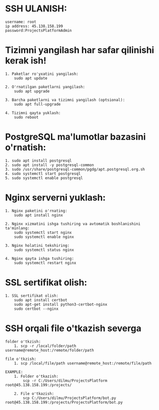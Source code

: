 # SSH ULANISH:
    username: root
    ip address: 45.138.158.199
    password:ProjectsPlatformAdmin

# Tizimni yangilash har safar qilinishi kerak ish!
    1. Paketlar ro'yxatini yangilash:
        sudo apt update

    2. O'rnatilgan paketlarni yangilash:
        sudo apt upgrade
    
    3. Barcha paketlarni va tizimni yangilash (optsional):
        sudo apt full-upgrade
    
    4. Tizimni qayta yuklash:
        sudo reboot

# PostgreSQL ma'lumotlar bazasini o'rnatish:
    1. sudo apt install postgresql
    2. sudo apt install -y postgresql-common
    3. sudo /usr/share/postgresql-common/pgdg/apt.postgresql.org.sh
    4. sudo systemctl start postgresql
    5. sudo systemctl enable postgresql


# Nginx serverni yuklash:
    1. Nginx paketini o'rnating:
        sudo apt install nginx

    2. Nginx xizmatini ishga tushiring va avtomatik boshlanishini ta'minlang:
        sudo systemctl start nginx
        sudo systemctl enable nginx
    
    3. Nginx holatini tekshiring:
        sudo systemctl status nginx
    
    4. Nginx qayta ishga tushiring:
        sudo systemctl restart nginx

# SSL sertifikat olish:
    1. SSL sertifikat olish:
        sudo apt install certbot
        sudo apt-get install python3-certbot-nginx
        sudo certbot --nginx



<!-- SSH ORQALI FILELAR VVA FOLDER O'TKAZISH -->

# SSH orqali file o'tkazish severga
    folder o'tkzish:
        1. scp -r /local/folder/path username@remote_host:/remote/folder/path
    
    file o'tkzish:
        1. scp /local/file/path username@remote_host:/remote/file/path
    
    EXAMPLE:
        1. Folder o'tkazish:
            scp -r C:/Users/dilmu/ProjectsPlatform root@45.138.158.199:/projects/

        2. File o'tkazish:
            scp C:/Users/dilmu/ProjectsPlatform/bot.py root@45.138.158.199:/projects/ProjectsPlatform/bot.py